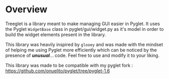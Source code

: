# Overview
Treeglet is a library meant to make managing GUI easier in Pyglet. It uses the Pyglet `WidgetBase` class in pyglet/gui/widget.py as it's model in order to build the widget elements present in the library.

This library was heavily inspired by `glooey` and was made with the mindset of helping me using Pyglet more efficiently which can be noticed by the presence of **_unusual_**... code. Feel free to use and modify it to your liking.

This library was made to be compatible with my pyglet fork : https://github.com/onuelito/pyglet/tree/pyglet-1.6
